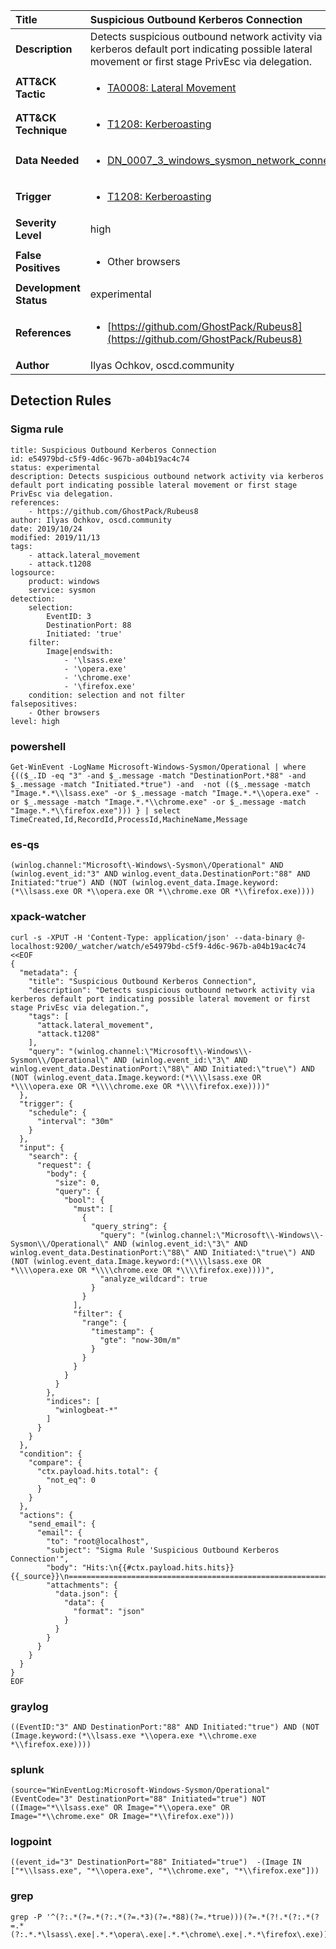 | Title                    | Suspicious Outbound Kerberos Connection       |
|:-------------------------|:------------------|
| **Description**          | Detects suspicious outbound network activity via kerberos default port indicating possible lateral movement or first stage PrivEsc via delegation. |
| **ATT&amp;CK Tactic**    |  <ul><li>[TA0008: Lateral Movement](https://attack.mitre.org/tactics/TA0008)</li></ul>  |
| **ATT&amp;CK Technique** | <ul><li>[T1208: Kerberoasting](https://attack.mitre.org/techniques/T1208)</li></ul>  |
| **Data Needed**          | <ul><li>[DN_0007_3_windows_sysmon_network_connection](../Data_Needed/DN_0007_3_windows_sysmon_network_connection.md)</li></ul>  |
| **Trigger**              | <ul><li>[T1208: Kerberoasting](../Triggers/T1208.md)</li></ul>  |
| **Severity Level**       | high |
| **False Positives**      | <ul><li>Other browsers</li></ul>  |
| **Development Status**   | experimental |
| **References**           | <ul><li>[https://github.com/GhostPack/Rubeus8](https://github.com/GhostPack/Rubeus8)</li></ul>  |
| **Author**               | Ilyas Ochkov, oscd.community |


## Detection Rules

### Sigma rule

```
title: Suspicious Outbound Kerberos Connection
id: e54979bd-c5f9-4d6c-967b-a04b19ac4c74
status: experimental
description: Detects suspicious outbound network activity via kerberos default port indicating possible lateral movement or first stage PrivEsc via delegation.
references:
    - https://github.com/GhostPack/Rubeus8
author: Ilyas Ochkov, oscd.community
date: 2019/10/24
modified: 2019/11/13
tags:
    - attack.lateral_movement
    - attack.t1208
logsource:
    product: windows
    service: sysmon
detection:
    selection:
        EventID: 3
        DestinationPort: 88
        Initiated: 'true'
    filter:
        Image|endswith:
            - '\lsass.exe'
            - '\opera.exe'
            - '\chrome.exe'
            - '\firefox.exe'
    condition: selection and not filter 
falsepositives:
    - Other browsers
level: high

```





### powershell
    
```
Get-WinEvent -LogName Microsoft-Windows-Sysmon/Operational | where {(($_.ID -eq "3" -and $_.message -match "DestinationPort.*88" -and $_.message -match "Initiated.*true") -and  -not (($_.message -match "Image.*.*\\lsass.exe" -or $_.message -match "Image.*.*\\opera.exe" -or $_.message -match "Image.*.*\\chrome.exe" -or $_.message -match "Image.*.*\\firefox.exe"))) } | select TimeCreated,Id,RecordId,ProcessId,MachineName,Message
```


### es-qs
    
```
(winlog.channel:"Microsoft\-Windows\-Sysmon\/Operational" AND (winlog.event_id:"3" AND winlog.event_data.DestinationPort:"88" AND Initiated:"true") AND (NOT (winlog.event_data.Image.keyword:(*\\lsass.exe OR *\\opera.exe OR *\\chrome.exe OR *\\firefox.exe))))
```


### xpack-watcher
    
```
curl -s -XPUT -H 'Content-Type: application/json' --data-binary @- localhost:9200/_watcher/watch/e54979bd-c5f9-4d6c-967b-a04b19ac4c74 <<EOF
{
  "metadata": {
    "title": "Suspicious Outbound Kerberos Connection",
    "description": "Detects suspicious outbound network activity via kerberos default port indicating possible lateral movement or first stage PrivEsc via delegation.",
    "tags": [
      "attack.lateral_movement",
      "attack.t1208"
    ],
    "query": "(winlog.channel:\"Microsoft\\-Windows\\-Sysmon\\/Operational\" AND (winlog.event_id:\"3\" AND winlog.event_data.DestinationPort:\"88\" AND Initiated:\"true\") AND (NOT (winlog.event_data.Image.keyword:(*\\\\lsass.exe OR *\\\\opera.exe OR *\\\\chrome.exe OR *\\\\firefox.exe))))"
  },
  "trigger": {
    "schedule": {
      "interval": "30m"
    }
  },
  "input": {
    "search": {
      "request": {
        "body": {
          "size": 0,
          "query": {
            "bool": {
              "must": [
                {
                  "query_string": {
                    "query": "(winlog.channel:\"Microsoft\\-Windows\\-Sysmon\\/Operational\" AND (winlog.event_id:\"3\" AND winlog.event_data.DestinationPort:\"88\" AND Initiated:\"true\") AND (NOT (winlog.event_data.Image.keyword:(*\\\\lsass.exe OR *\\\\opera.exe OR *\\\\chrome.exe OR *\\\\firefox.exe))))",
                    "analyze_wildcard": true
                  }
                }
              ],
              "filter": {
                "range": {
                  "timestamp": {
                    "gte": "now-30m/m"
                  }
                }
              }
            }
          }
        },
        "indices": [
          "winlogbeat-*"
        ]
      }
    }
  },
  "condition": {
    "compare": {
      "ctx.payload.hits.total": {
        "not_eq": 0
      }
    }
  },
  "actions": {
    "send_email": {
      "email": {
        "to": "root@localhost",
        "subject": "Sigma Rule 'Suspicious Outbound Kerberos Connection'",
        "body": "Hits:\n{{#ctx.payload.hits.hits}}{{_source}}\n================================================================================\n{{/ctx.payload.hits.hits}}",
        "attachments": {
          "data.json": {
            "data": {
              "format": "json"
            }
          }
        }
      }
    }
  }
}
EOF

```


### graylog
    
```
((EventID:"3" AND DestinationPort:"88" AND Initiated:"true") AND (NOT (Image.keyword:(*\\lsass.exe *\\opera.exe *\\chrome.exe *\\firefox.exe))))
```


### splunk
    
```
(source="WinEventLog:Microsoft-Windows-Sysmon/Operational" (EventCode="3" DestinationPort="88" Initiated="true") NOT ((Image="*\\lsass.exe" OR Image="*\\opera.exe" OR Image="*\\chrome.exe" OR Image="*\\firefox.exe")))
```


### logpoint
    
```
((event_id="3" DestinationPort="88" Initiated="true")  -(Image IN ["*\\lsass.exe", "*\\opera.exe", "*\\chrome.exe", "*\\firefox.exe"]))
```


### grep
    
```
grep -P '^(?:.*(?=.*(?:.*(?=.*3)(?=.*88)(?=.*true)))(?=.*(?!.*(?:.*(?=.*(?:.*.*\lsass\.exe|.*.*\opera\.exe|.*.*\chrome\.exe|.*.*\firefox\.exe))))))'
```



